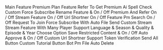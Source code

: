 Main Feature
 Premium Plan Feature
 Refer To Get Premium
 Ai Spell Check
 Custom Force Subscribe
 Rename Feature & On / Off
 Premium And Refer On / Off
 Stream Feature On / Off
 Url Shortner On / Off Feature
 Pm Search On / Off
 Request To Join Force Subscribe With Auto File Send
 Custom Stream
 Stream Feature With Many Player Support
 Language & Season & Quality & Episode & Year Choose Option
 Save Restricted Content & On / Off
 Auto Approve & On / Off
 Custom Url Shortner Support
 Token Verification
 Send All Button
 Custom Tutorial Button
 Bot Pm File Auto Delete
